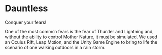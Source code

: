# Dauntless
Conquer your fears!

One of the most common fears is the fear of Thunder and Lightning and, without the ability to control Mother Nature, it must be simulated. We used an Oculus Rift, Leap Motion, and the Unity Game Engine to bring to life the scenario of one walking outdoors in a rain storm.
